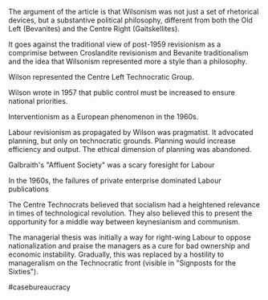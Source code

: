 The argument of the article is that Wilsonism was not just a set of rhetorical devices, but a substantive political philosophy, different from both the Old Left (Bevanites) and the Centre Right (Gaitskellites).

It goes against the traditional view of post-1959 revisionism as a comprimise between Croslandite revisionism and Bevanite traditionalism and the idea that Wilsonism represented more a style than a philosophy.

Wilson represented the Centre Left Technocratic Group. 

Wilson wrote in 1957 that public control must be increased to ensure national priorities. 

Interventionism as a European phenomenon in the 1960s. 

Labour revisionism as propagated by Wilson was pragmatist. It advocated planning, but only on technocratic grounds. Planning would increase efficiency and output. The ethical dimension of planning was abandoned. 

Galbraith's "Affluent Society" was a scary foresight for Labour

In the 1960s, the failures of private enterprise dominated Labour publications

The Centre Technocrats believed that socialism had a heightened relevance in times of technological revolution. They also believed this to present the opportunity for a middle way between keynesianism and communism.

The managerial thesis was initially a way for right-wing Labour to oppose nationalization and praise the managers as a cure for bad ownership and economic instability. Gradually, this was replaced by a hostility to manageralism on the Technocratic front (visible in "Signposts for the Sixties").














#casebureaucracy 